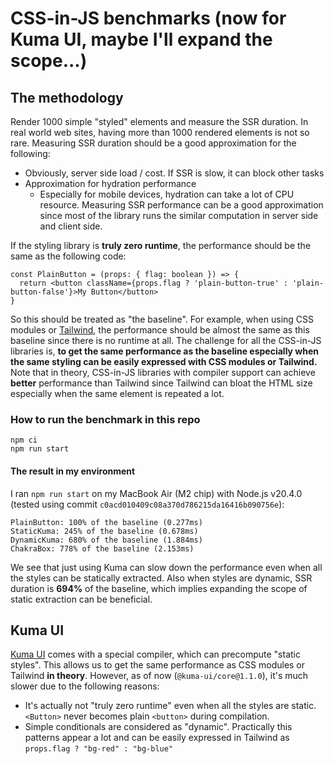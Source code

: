 # CSS-in-JS benchmarks (now for Kuma UI, maybe I'll expand the scope...)

## The methodology

Render 1000 simple "styled" elements and measure the SSR duration.
In real world web sites, having more than 1000 rendered elements is not so rare.
Measuring SSR duration should be a good approximation for the following:

- Obviously, server side load / cost. If SSR is slow, it can block other tasks
- Approximation for hydration performance
  - Especially for mobile devices, hydration can take a lot of CPU resource. Measuring SSR performance can be a good approximation since most of the library runs the similar computation in server side and client side.

If the styling library is **truly zero runtime**, the performance should be the same as the following code:
```tsx
const PlainButton = (props: { flag: boolean }) => {
  return <button className={props.flag ? 'plain-button-true' : 'plain-button-false'}>My Button</button>
}
```

So this should be treated as "the baseline". For example, when using CSS modules or [Tailwind](https://tailwindcss.com/), the performance should be almost the same as this baseline since there is no runtime at all.
The challenge for all the CSS-in-JS libraries is, **to get the same performance as the baseline especially when the same styling can be easily expressed with CSS modules or Tailwind.**
Note that in theory, CSS-in-JS libraries with compiler support can achieve **better** performance than Tailwind since Tailwind can bloat the HTML size especially when the same element is repeated a lot.


### How to run the benchmark in this repo

```
npm ci
npm run start
```

#### The result in my environment

I ran `npm run start` on my MacBook Air (M2 chip) with Node.js v20.4.0 (tested using commit `c0acd010409c08a370d786215da16416b090756e`):

```
PlainButton: 100% of the baseline (0.277ms)
StaticKuma: 245% of the baseline (0.678ms)
DynamicKuma: 680% of the baseline (1.884ms)
ChakraBox: 778% of the baseline (2.153ms)
```

We see that just using Kuma can slow down the performance even when all the styles can be statically extracted.
Also when styles are dynamic, SSR duration is **694%** of the baseline, which implies expanding the scope of static extraction can be beneficial.

## Kuma UI

[Kuma UI](https://www.kuma-ui.com/) comes with a special compiler, which can precompute "static styles". This allows us to get the same performance as CSS modules or Tailwind **in theory**.
However, as of now (`@kuma-ui/core@1.1.0`), it's much slower due to the following reasons:

- It's actually not "truly zero runtime" even when all the styles are static. `<Button>` never becomes plain `<button>` during compilation.
- Simple conditionals are considered as "dynamic". Practically this patterns appear a lot and can be easily expressed in Tailwind as `props.flag ? "bg-red" : "bg-blue"`
